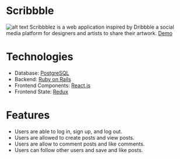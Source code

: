 # Scribbble
![alt text](https://github.com/LamVu1/Sribbble-Clone-App/blob/master/app/assets/images/Peek%202019-10-08%2016-15.gif)
Scribbblez is a web application inspired by Dribbble a social media platform for designers and artists to share their artwork.
[Demo](https://scribbblez.herokuapp.com/#/)

# Technologies
- Database: [PostgreSQL](https://www.postgresql.org/)
- Backend: [Ruby on Rails](https://rubyonrails.org/)
- Frontend Components: [React.js](https://reactjs.org/)
- Frontend State: [Redux](https://redux.js.org/)

# Features
- Users are able to log in, sign up, and log out.
- Users are allowed to create posts and view posts.
- Users are allow to comment posts and like comments.
- Users can follow other users and save and like posts.

